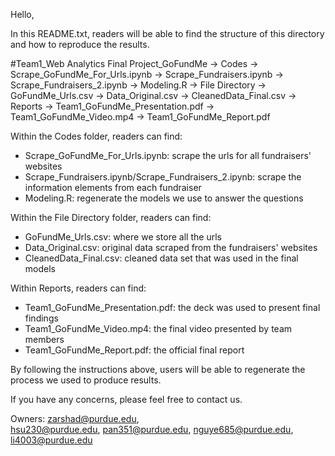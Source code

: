 Hello, 

In this README.txt, readers will be able to find the structure of this directory and how to reproduce the results. 


#Team1_Web Analytics Final Project_GoFundMe
	-> Codes
		-> Scrape_GoFundMe_For_Urls.ipynb
		-> Scrape_Fundraisers.ipynb
		-> Scrape_Fundraisers_2.ipynb
		-> Modeling.R
	-> File Directory
		-> GoFundMe_Urls.csv
		-> Data_Original.csv
		-> CleanedData_Final.csv
	-> Reports
		-> Team1_GoFundMe_Presentation.pdf
		-> Team1_GoFundMe_Video.mp4
		-> Team1_GoFundMe_Report.pdf
		

Within the Codes folder, readers can find:
- Scrape_GoFundMe_For_Urls.ipynb: scrape the urls for all fundraisers' websites 
- Scrape_Fundraisers.ipynb/Scrape_Fundraisers_2.ipynb: scrape the information elements from each fundraiser
- Modeling.R: regenerate the models we use to answer the questions


Within the File Directory folder, readers can find: 
- GoFundMe_Urls.csv: where we store all the urls
- Data_Original.csv: original data scraped from the fundraisers' websites
- CleanedData_Final.csv: cleaned data set that was used in the final models


Within Reports, readers can find: 
- Team1_GoFundMe_Presentation.pdf: the deck was used to present final findings
- Team1_GoFundMe_Video.mp4: the final video presented by team members
- Team1_GoFundMe_Report.pdf: the official final report


By following the instructions above, users will be able to regenerate the process we used to produce results. 

If you have any concerns, please feel free to contact us.

Owners: zarshad@purdue.edu,  
	hsu230@purdue.edu, 
	pan351@purdue.edu, 
	nguye685@purdue.edu, 
	li4003@purdue.edu

